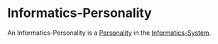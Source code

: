 # Informatics-Personality

An Informatics-Personality is a [Personality](70000000.md) in the [Informatics-System](9999999.md).